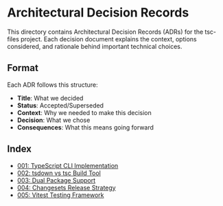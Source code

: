 # Architectural Decision Records

This directory contains Architectural Decision Records (ADRs) for the tsc-files project. Each decision document explains the context, options considered, and rationale behind important technical choices.

## Format

Each ADR follows this structure:

- **Title**: What we decided
- **Status**: Accepted/Superseded
- **Context**: Why we needed to make this decision
- **Decision**: What we chose
- **Consequences**: What this means going forward

## Index

- [001: TypeScript CLI Implementation](./001-typescript-cli.md)
- [002: tsdown vs tsc Build Tool](./002-tsdown-vs-tsc.md)
- [003: Dual Package Support](./003-dual-package.md)
- [004: Changesets Release Strategy](./004-changesets.md)
- [005: Vitest Testing Framework](./005-vitest-vs-jest.md)

